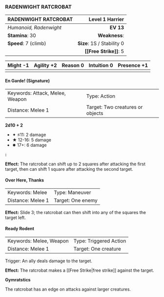 ### RADENWIGHT RATCROBAT

| RADENWIGHT RATCROBAT   |        **Level 1 Harrier** |
| :--------------------- | -------------------------: |
| *Humanoid, Radenwight* |                  **EV 13** |
| **Stamina**: 30        |              **Weakness**: |
| **Speed**: 7 (climb)   | **Size**: 1S / Stability 0 |
|                        |     **[[Free Strike]]**: 5 |

| **Might** -1 | **Agility** +2 | **Reason** 0 | **Intuition** 0 | **Presence** +1 |
| ------------ | -------------- | ------------ | --------------- | --------------- |
|              |                |              |                 |                 |

#### En Garde! (Signature)

|                                 |                                  |
| :------------------------------ | :------------------------------- |
| Keywords: Attack, Melee, Weapon | Type: Action                     |
| Distance: Melee 1               | Target: Two creatures or objects |

**2d10 + 2**

- ✦ ≤11: 2 damage
- ★ 12-16: 5 damage
- ✸ 17+: 6 damage

**:**

**Effect:** The ratcrobat can shift up to 2 squares after attacking the first target, then can shift 1 square after attacking the second target.

#### Over Here, Thanks

|                   |                   |
| :---------------- | :---------------- |
| Keywords: Melee   | Type: Maneuver    |
| Distance: Melee 1 | Target: One enemy |

**Effect:** Slide 3; the ratcrobat can then shift into any of the squares the target left.

#### Ready Rodent

|                         |                        |
| :---------------------- | :--------------------- |
| Keywords: Melee, Weapon | Type: Triggered Action |
| Distance: Melee 1       | Target: One creature   |

Trigger: An ally deals damage to the target.

**Effect:** The ratcrobat makes a [[Free Strike|free strike]] against the target.

**Gymratstics**

The ratcrobat has an edge on attacks against larger creatures.
